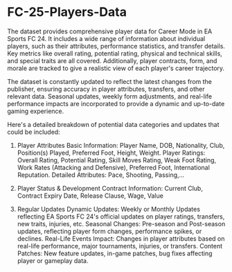 # FC-25-Players-Data
The dataset provides comprehensive player data for Career Mode in EA Sports FC 24. It includes a wide range of information about individual players, such as their attributes, performance statistics, and transfer details. Key metrics like overall rating, potential rating, physical and technical skills, and special traits are all covered. Additionally, player contracts, form, and morale are tracked to give a realistic view of each player's career trajectory.

The dataset is constantly updated to reflect the latest changes from the publisher, ensuring accuracy in player attributes, transfers, and other relevant data. Seasonal updates, weekly form adjustments, and real-life performance impacts are incorporated to provide a dynamic and up-to-date gaming experience.

Here's a detailed breakdown of potential data categories and updates that could be included:

1. Player Attributes
Basic Information: Player Name, DOB, Nationality, Club, Position(s) Played, Preferred Foot, Height, Weight.
Player Ratings: Overall Rating, Potential Rating, Skill Moves Rating, Weak Foot Rating, Work Rates (Attacking and Defensive), Preferred Foot, International Reputation.
Detailed Attributes: Pace, Shooting, Passing,...

2. Player Status & Development
Contract Information: Current Club, Contract Expiry Date, Release Clause, Wage, Value

3. Regular Updates
Dynamic Updates: Weekly or Monthly Updates reflecting EA Sports FC 24's official updates on player ratings, transfers, new traits, injuries, etc.
Seasonal Changes: Pre-season and Post-season updates, reflecting player form changes, performance spikes, or declines.
Real-Life Events Impact: Changes in player attributes based on real-life performance, major tournaments, injuries, or transfers.
Content Patches: New feature updates, in-game patches, bug fixes affecting player or gameplay data.
